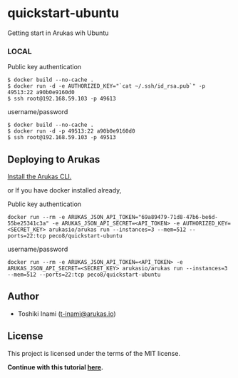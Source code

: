 # quickstart-ubuntu
Getting start in Arukas wih Ubuntu

### LOCAL

Public key authentication
```
$ docker build --no-cache .
$ docker run -d -e AUTHORIZED_KEY="`cat ~/.ssh/id_rsa.pub`" -p 49513:22 a90b0e9160d0
$ ssh root@192.168.59.103 -p 49613
```

username/password
```
$ docker build --no-cache .
$ docker run -d -p 49513:22 a90b0e9160d0
$ ssh root@192.168.59.103 -p 49513
```

## Deploying to Arukas

[Install the Arukas CLI.](https://github.com/arukasio/cli)

or If you have docker installed already,

Public key authentication
```
docker run --rm -e ARUKAS_JSON_API_TOKEN="69a89479-71d8-47b6-be6d-55be25341c3a" -e ARUKAS_JSON_API_SECRET=<API_TOKEN> -e AUTHORIZED_KEY=<SECRET_KEY> arukasio/arukas run --instances=3 --mem=512 --ports=22:tcp peco8/quickstart-ubuntu
```
username/password
```
docker run --rm -e ARUKAS_JSON_API_TOKEN=<API_TOKEN> -e ARUKAS_JSON_API_SECRET=<SECRET_KEY> arukasio/arukas run --instances=3 --mem=512 --ports=22:tcp peco8/quickstart-ubuntu
```

## Author

* Toshiki Inami (<t-inami@arukas.io>)

## License

This project is licensed under the terms of the MIT license.

**Continue with this tutorial [here](/).**
